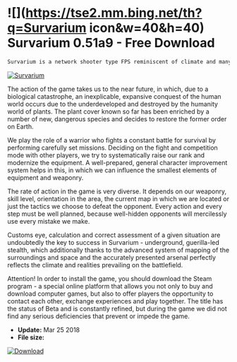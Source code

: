 # ![](https://tse2.mm.bing.net/th?q=Survarium icon&w=40&h=40) Survarium 0.51a9 - Free Download

```sh
Survarium is a network shooter type FPS reminiscent of climate and many other aspects to the famous game series STALKER. Any similarity here is fully justified, because the project is now being formed by the Ukrainian studio Vostok Games - the creator of the said "Stalker".
```
[![Survarium](https://gallery.dpcdn.pl/imgc/Tools/58289/g_-_420x350_1.5_-_x20150417155739_0.jpg)](https://softexe.net/win/games-entertainment/shooters/survarium:pRdha.html)

The action of the game takes us to the near future, in which, due to a biological catastrophe, an inexplicable, expansive conquest of the human world occurs due to the underdeveloped and destroyed by the humanity world of plants. The plant cover known so far has been enriched by a number of new, dangerous species and decides to restore the former order on Earth.
 
 We play the role of a warrior who fights a constant battle for survival by performing carefully set missions. Deciding on the fight and competition mode with other players, we try to systematically raise our rank and modernize the equipment. A well-prepared, general character improvement system helps in this, in which we can influence the smallest elements of equipment and weaponry.
 
 The rate of action in the game is very diverse. It depends on our weaponry, skill level, orientation in the area, the current map in which we are located or just the tactics we choose to defeat the opponent. Every action and every step must be well planned, because well-hidden opponents will mercilessly use every mistake we make.
 
 Customs eye, calculation and correct assessment of a given situation are undoubtedly the key to success in Survarium - underground, guerilla-led stealth, which additionally thanks to the advanced system of mapping of the surroundings and space and the accurately presented arsenal perfectly reflects the climate and realities prevailing on the battlefield.
 
 Attention!
 In order to install the game, you should download the Steam program - a special online platform that allows you not only to buy and download computer games, but also to offer players the opportunity to contact each other, exchange experiences and play together.
 The title has the status of Beta and is constantly refined, but during the game we did not find any serious deficiencies that prevent or impede the game.


- **Update:** Mar 25 2018
- **File size:** 

[![Download](https://cdn.softexe.net/static/img/download.png)](https://softexe.net/win/games-entertainment/shooters/survarium:pRdha.html)


